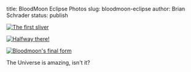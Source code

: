 title: BloodMoon Eclipse Photos
slug: bloodmoon-eclipse
author: Brian Schrader
status: publish

<a href="http://brianschrader.com/images/blog/blodmoon-1.jpg">![The first sliver](http://brianschrader.com/images/blog/blodmoon-1-comp.jpg)</a>

<a href="http://brianschrader.com/images/blog/blodmoon-3.jpg">![Halfway there!](http://brianschrader.com/images/blog/blodmoon-2-comp.jpg)</a>

<a href="http://brianschrader.com/images/blog/blodmoon-3.jpg">![Bloodmoon's final form](http://brianschrader.com/images/blog/blodmoon-3-comp.jpg)</a>

The Universe is amazing, isn't it? 
